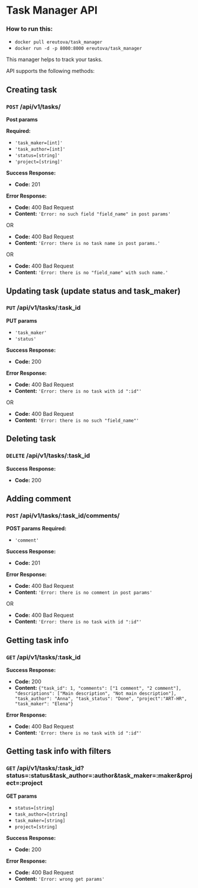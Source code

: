 # Task Manager API

### How to run this:
* `docker pull ereutova/task_manager`
* `docker run -d -p 8000:8000 ereutova/task_manager`

This manager helps to track your tasks.

API supports the following methods:

## Creating task
### `POST` /api/v1/tasks/

**Post params**

**Required:**
* `'task_maker=[int]'`
* `'task_author=[int]'`
* `'status=[string]'`
* `'project=[string]'`

**Success Response:**

* **Code:** 201

**Error Response:**

  * **Code:** 400 Bad Request <br />
  * **Content:** `'Error: no such field "field_name" in post params'`

  OR

  * **Code:** 400 Bad Request <br />
  * **Content:** `'Error: there is no task name in post params.'`

  OR

  * **Code:** 400 Bad Request <br />
  * **Content:** `'Error: there is no "field_name" with such name.'`

## Updating task (update status and task_maker)
### `PUT` /api/v1/tasks/:task_id

**PUT params**

* `'task_maker'`
* `'status'`

**Success Response:**

* **Code:** 200

**Error Response:**

  * **Code:** 400 Bad Request <br />
  * **Content:** `'Error: there is no task with id ":id"'`

  OR

  * **Code:** 400 Bad Request <br />
  * **Content:** `'Error: there is no such "field_name"'`

## Deleting task
### `DELETE` /api/v1/tasks/:task_id

**Success Response:**

* **Code:** 200

## Adding comment
### `POST` /api/v1/tasks/:task_id/comments/

**POST params**
**Required:**
* `'comment'`


**Success Response:**

* **Code:** 201

**Error Response:**

  * **Code:** 400 Bad Request <br />
  * **Content:** `'Error: there is no comment in post params'`

  OR

  * **Code:** 400 Bad Request <br />
  * **Content:** `'Error: there is no task with id ":id"'`

## Getting task info
### `GET` /api/v1/tasks/:task_id

**Success Response:**

* **Code:** 200 <br />
* **Content:** `{"task_id": 1, "comments": ["1 comment", "2 comment"], "descriptions": ["Main description", "Not main description"], "task_author": "Anna", "task_status": "Done", "project":"ART-HR", "task_maker": "Elena"}`

**Error Response:**

  * **Code:** 400 Bad Request <br />
  * **Content:** `'Error: there is no task with id ":id"'`

## Getting task info with filters
### `GET` /api/v1/tasks/:task_id?status=:status&task_author=:author&task_maker=:maker&project=:project

**GET params**
* `status=[string]`
* `task_author=[string]`
* `task_maker=[string]`
* `project=[string]`


**Success Response:**

* **Code:** 200

**Error Response:**

  * **Code:** 400 Bad Request <br />
  * **Content:** `'Error: wrong get params'`
